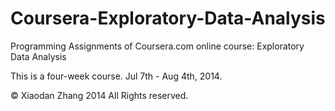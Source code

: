 Coursera-Exploratory-Data-Analysis
==================================

Programming Assignments of Coursera.com online course: Exploratory Data Analysis

This is a four-week course. Jul 7th - Aug 4th, 2014.

© Xiaodan Zhang 2014 All Rights reserved.
